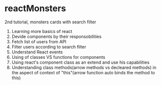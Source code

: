 # reactMonsters
2nd tutorial, monsters cards with search filter

1. Learning more basics of react
2. Devide components by their responsobilities
3. Fetch list of users from API
4. Filter users according to search filter
5. Understand React events
6. Using of classes VS functions for components
7. Using react's component class as an extend and use his capabilities
8. Understanding class methods(arrow methods vs decleared methods) in the aspect of context of "this"(arrow function auto binds the method to this)
